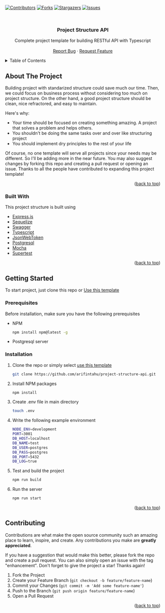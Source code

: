 <div id="top"></div>

[![Contributors][contributors-shield]][contributors-url]
[![Forks][forks-shield]][forks-url]
[![Stargazers][stars-shield]][stars-url]
[![Issues][issues-shield]][issues-url]

<br />
<div align="center">
  <h3 align="center">Project Structure API</h3>

  <p align="center">
    Complete project template for building RESTful API with Typescript
    <br />
    <br />
    <a href="https://github.com/arifintahu/project-structure-api/issues">Report Bug</a>
    ·
    <a href="https://github.com/arifintahu/project-structure-api/issues">Request Feature</a>
  </p>
</div>

<!-- TABLE OF CONTENTS -->
<details>
  <summary>Table of Contents</summary>
  <ol>
    <li>
      <a href="#about-the-project">About The Project</a>
      <ul>
        <li><a href="#built-with">Built With</a></li>
      </ul>
    </li>
    <li>
      <a href="#getting-started">Getting Started</a>
      <ul>
        <li><a href="#prerequisites">Prerequisites</a></li>
        <li><a href="#installation">Installation</a></li>
      </ul>
    </li>
    <li><a href="#usage">Usage</a></li>
    <li><a href="#contributing">Contributing</a></li>
  </ol>
</details>

<!-- ABOUT THE PROJECT -->

## About The Project

Building project with standarized structure could save much our time. Then, we could focus on business process without considering too much on project structure. On the other hand, a good project structure should be clean, nice refractored, and easy to maintain.

Here's why:

- Your time should be focused on creating something amazing. A project that solves a problem and helps others.
- You shouldn't be doing the same tasks over and over like structuring project
- You should implement dry principles to the rest of your life

Of course, no one template will serve all projects since your needs may be different. So I'll be adding more in the near future. You may also suggest changes by forking this repo and creating a pull request or opening an issue. Thanks to all the people have contributed to expanding this project template!

<p align="right">(<a href="#top">back to top</a>)</p>

### Built With

This project structure is built using

- [Express.js](https://expressjs.com/)
- [Sequelize](https://sequelize.org/)
- [Swagger](https://swagger.io/)
- [Typescript](https://www.typescriptlang.org/)
- [JsonWebToken](https://www.npmjs.com/package/jsonwebtoken)
- [Postgresql](https://www.postgresql.org/)
- [Mocha](https://mochajs.org/)
- [Supertest](https://www.npmjs.com/package/supertest)

<p align="right">(<a href="#top">back to top</a>)</p>

<!-- GETTING STARTED -->

## Getting Started

To start project, just clone this repo or [Use this template](https://github.com/arifintahu/project-structure-api/generate)

### Prerequisites

Before installation, make sure you have the following prerequisites

- NPM
  ```sh
  npm install npm@latest -g
  ```
- Postgresql server

### Installation

1. Clone the repo or simply select [use this template](https://github.com/arifintahu/project-structure-api/generate)
   ```sh
   git clone https://github.com/arifintahu/project-structure-api.git
   ```
2. Install NPM packages
   ```sh
   npm install
   ```
3. Create .env file in main directory
   ```sh
   touch .env
   ```
4. Write the following example environment
   ```sh
   NODE_ENV=development
   PORT=3001
   DB_HOST=localhost
   DB_NAME=test
   DB_USER=postgres
   DB_PASS=postgres
   DB_PORT=5432
   DB_LOG=true
   ```
5. Test and build the project
   ```sh
   npm run build
   ```
6. Run the server
   ```sh
   npm run start
   ```

<p align="right">(<a href="#top">back to top</a>)</p>

<!-- CONTRIBUTING -->

## Contributing

Contributions are what make the open source community such an amazing place to learn, inspire, and create. Any contributions you make are **greatly appreciated**.

If you have a suggestion that would make this better, please fork the repo and create a pull request. You can also simply open an issue with the tag "enhancement".
Don't forget to give the project a star! Thanks again!

1. Fork the Project
2. Create your Feature Branch (`git checkout -b feature/feature-name`)
3. Commit your Changes (`git commit -m 'Add some feature-name'`)
4. Push to the Branch (`git push origin feature/feature-name`)
5. Open a Pull Request

<p align="right">(<a href="#top">back to top</a>)</p>

<!-- MARKDOWN LINKS & IMAGES -->
<!-- https://www.markdownguide.org/basic-syntax/#reference-style-links -->

[contributors-shield]: https://img.shields.io/github/contributors/arifintahu/project-structure-api.svg?style=for-the-badge
[contributors-url]: https://github.com/arifintahu/project-structure-api/graphs/contributors
[forks-shield]: https://img.shields.io/github/forks/arifintahu/project-structure-api.svg?style=for-the-badge
[forks-url]: https://github.com/arifintahu/project-structure-api/network/members
[stars-shield]: https://img.shields.io/github/stars/arifintahu/project-structure-api.svg?style=for-the-badge
[stars-url]: https://github.com/arifintahu/project-structure-api/stargazers
[issues-shield]: https://img.shields.io/github/issues/arifintahu/project-structure-api.svg?style=for-the-badge
[issues-url]: https://github.com/arifintahu/project-structure-api/issues
